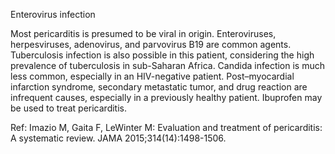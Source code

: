 Enterovirus infection

Most pericarditis is presumed to be viral in origin. Enteroviruses, herpesviruses, adenovirus, and parvovirus B19 are common agents. Tuberculosis infection is also possible in this patient, considering the high prevalence of tuberculosis in sub-Saharan Africa. Candida infection is much less common, especially in an HIV-negative patient. Post–myocardial infarction syndrome, secondary metastatic tumor, and drug reaction are infrequent causes, especially in a previously healthy patient. Ibuprofen may be used to treat pericarditis.

Ref: Imazio M, Gaita F, LeWinter M: Evaluation and treatment of pericarditis: A systematic review. JAMA 2015;314(14):1498-1506.